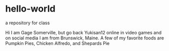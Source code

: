 # hello-world
a repository for class

Hi I am Gage Somerville, but go back Yukisan12 online in video games and on social media
I am from Brunswick, Maine. A few of my favorite foods are Pumpkin Pies, Chicken Alfredo, and Shepards Pie
